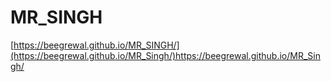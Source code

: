 # MR_SINGH


[https://beegrewal.github.io/MR_SINGH/](https://beegrewal.github.io/MR_Singh/)https://beegrewal.github.io/MR_Singh/
